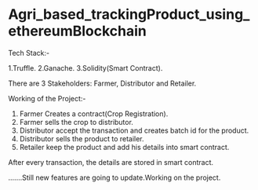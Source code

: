 # Agri_based_trackingProduct_using_ethereumBlockchain

Tech Stack:- 

1.Truffle.
2.Ganache.
3.Solidity(Smart Contract).

There are 3 Stakeholders: Farmer, Distributor and Retailer.

Working of the Project:- 

1. Farmer Creates a contract(Crop Registration).
2. Farmer sells the crop to distributor.
3. Distributor accept the transaction and creates batch id for the product.
4. Distributor sells the product to retailer.
5. Retailer keep the product and add his details into smart contract.

After every transaction, the details are stored in smart contract.

.......Still new features are going to update.Working on the project.
